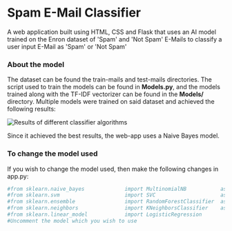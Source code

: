 # Spam E-Mail Classifier
A web application built using HTML, CSS and Flask that uses an AI model trained on the Enron dataset of 'Spam' and 'Not Spam' E-Mails to classify a user input E-Mail as 'Spam' or 'Not Spam'

### About the model
The dataset can be found the train-mails and test-mails directories.
The script used to train the models can be found in **Models.py**, and the models trained along with the TF-IDF vectorizer can be found in the **Models/** directory.
Multiple models were trained on said dataset and achieved the following results:

![Results of different classifier algorithms](https://i.imgur.com/ei2IP4S.png)

Since it achieved the best results, the web-app uses a Naive Bayes model.

### To change the model used
If you wish to change the model used, then make the following changes in app.py:

```py
#from sklearn.naive_bayes             import MultinomialNB           as NaiveBayes
#from sklearn.svm                     import SVC                     as SVM
#from sklearn.ensemble                import RandomForestClassifier  as RandomForest
#from sklearn.neighbors               import KNeighborsClassifier    as KNN
#from sklearn.linear_model            import LogisticRegression
#Uncomment the model which you wish to use
```


